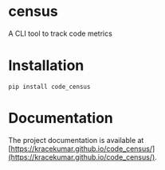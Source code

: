 # census

A CLI tool to track code metrics

# Installation

`pip install code_census`

# Documentation

The project documentation is available at [https://kracekumar.github.io/code_census/](https://kracekumar.github.io/code_census/).
